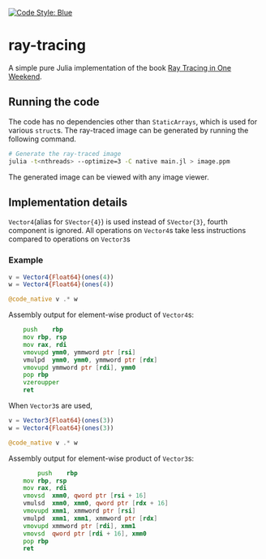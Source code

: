 [![Code Style: Blue](https://img.shields.io/badge/code%20style-blue-4495d1.svg)](https://github.com/JuliaDiff/BlueStyle)
# ray-tracing
A simple pure Julia implementation of the book [Ray Tracing in One Weekend](https://raytracing.github.io/books/RayTracingInOneWeekend.html).

## Running the code
The code has no dependencies other than `StaticArrays`, which is used for various `struct`s. The ray-traced image can be generated by running the following command.
```bash
# Generate the ray-traced image
julia -t<nthreads> --optimize=3 -C native main.jl > image.ppm
```
The generated image can be viewed with any image viewer.

## Implementation details
`Vector4`(alias for `SVector{4}`) is used instead of `SVector{3}`, fourth component is
ignored. All operations on `Vector4`s take less instructions compared to operations on
`Vector3`s

### Example
```julia
v = Vector4{Float64}(ones(4))
w = Vector4{Float64}(ones(4))

@code_native v .* w
```
Assembly output for element-wise product of `Vector4`s:
```asm
 	push	rbp
	mov	rbp, rsp
	mov	rax, rdi
	vmovupd	ymm0, ymmword ptr [rsi]
	vmulpd	ymm0, ymm0, ymmword ptr [rdx]
	vmovupd	ymmword ptr [rdi], ymm0
	pop	rbp
	vzeroupper
	ret

```

When `Vector3`s are used, 
```julia
v = Vector3{Float64}(ones(3))
w = Vector4{Float64}(ones(3))

@code_native v .* w
```
Assembly output for element-wise product of `Vector3`s:
```asm
        push	rbp
	mov	rbp, rsp
	mov	rax, rdi
	vmovsd	xmm0, qword ptr [rsi + 16]  
	vmulsd	xmm0, xmm0, qword ptr [rdx + 16]
	vmovupd	xmm1, xmmword ptr [rsi]
	vmulpd	xmm1, xmm1, xmmword ptr [rdx]
	vmovupd	xmmword ptr [rdi], xmm1
	vmovsd	qword ptr [rdi + 16], xmm0
	pop	rbp
	ret
```

	

